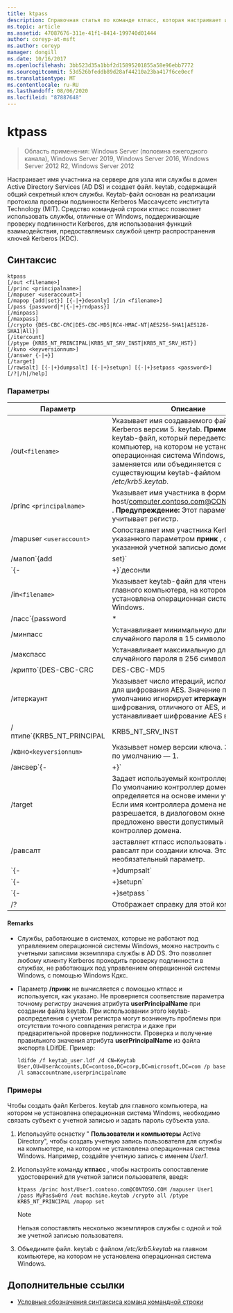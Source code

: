 ```yaml
---
title: ktpass
description: Справочная статья по команде ктпасс, которая настраивает имя участника на сервере для узла или службы в AD DS и создает keytab-файл, содержащий общий секретный ключ службы.
ms.topic: article
ms.assetid: 47087676-311e-41f1-8414-199740d01444
author: coreyp-at-msft
ms.author: coreyp
manager: dongill
ms.date: 10/16/2017
ms.openlocfilehash: 3bb523d35a1bbf2d15895201855a58e96ebb7772
ms.sourcegitcommit: 53d526bfeddb89d28af44210a23ba417f6ce0ecf
ms.translationtype: MT
ms.contentlocale: ru-RU
ms.lasthandoff: 08/06/2020
ms.locfileid: "87887648"
---
```

# <a name="ktpass"></a>ktpass

> Область применения: Windows Server (половина ежегодного канала), Windows Server 2019, Windows Server 2016, Windows Server 2012 R2, Windows Server 2012

Настраивает имя участника на сервере для узла или службы в домен Active Directory Services (AD DS) и создает файл. keytab, содержащий общий секретный ключ службы. Keytab-файл основан на реализации протокола проверки подлинности Kerberos Массачусетс института Technology (MIT). Средство командной строки ктпасс позволяет использовать службы, отличные от Windows, поддерживающие проверку подлинности Kerberos, для использования функций взаимодействия, предоставляемых службой центр распространения ключей Kerberos (KDC).

## <a name="syntax"></a>Синтаксис

```
ktpass
[/out <filename>]
[/princ <principalname>]
[/mapuser <useraccount>]
[/mapop {add|set}] [{-|+}desonly] [/in <filename>]
[/pass {password|*|{-|+}rndpass}]
[/minpass]
[/maxpass]
[/crypto {DES-CBC-CRC|DES-CBC-MD5|RC4-HMAC-NT|AES256-SHA1|AES128-SHA1|All}]
[/itercount]
[/ptype {KRB5_NT_PRINCIPAL|KRB5_NT_SRV_INST|KRB5_NT_SRV_HST}]
[/kvno <keyversionnum>]
[/answer {-|+}]
[/target]
[/rawsalt] [{-|+}dumpsalt] [{-|+}setupn] [{-|+}setpass <password>]  [/?|/h|/help]
```

### <a name="parameters"></a>Параметры

| Параметр | Описание |
| --------- | ------------|
| /out`<filename>` | Указывает имя создаваемого файла Kerberos версии 5. keytab. **Примечание.** Это keytab-файл, который передается на компьютер, на котором не установлена операционная система Windows, а затем заменяется или объединяется с существующим keytab-файлом */etc/krb5.keytab*. |
| /princ `<principalname>` | Указывает имя участника в форме host/computer.contoso.com@CONTOSO.COM . **Предупреждение:** Этот параметр учитывает регистр. |
| /mapuser `<useraccount>` | Сопоставляет имя участника Kerberos, указанного параметром **принк** , с указанной учетной записью домена. |
| /мапоп`{add|set}` | Указывает, как задается атрибут mapping.<ul><li>**Добавить** — добавляет значение указанного локального имени пользователя. Это значение по умолчанию.</li><li>**Set** — задает значение для шифрования по стандарту шифрования данных (DES) только для указанного локального имени пользователя.</li></ul> |
| `{-|+}`десонли | Шифрование только по алгоритму DES установлено по умолчанию.<ul><li>**+** Задает учетную запись для шифрования только по алгоритму DES.</li><li>**-** Выдает ограничение на учетную запись для шифрования только по алгоритму DES. **Важно.** По умолчанию Windows не поддерживает DES.</li></ul> |
| /in`<filename>` | Указывает keytab-файл для чтения с главного компьютера, на котором не установлена операционная система Windows. |
| /пасс`{password|*|{-|+}rndpass}` | Задает пароль для основного имени пользователя, заданного параметром **принк** . Используется `*` для запроса пароля. |
| /минпасс | Устанавливает минимальную длину случайного пароля в 15 символов. |
| /макспасс | Устанавливает максимальную длину случайного пароля в 256 символов. |
| /крипто`{DES-CBC-CRC|DES-CBC-MD5|RC4-HMAC-NT|AES256-SHA1|AES128-SHA1|All}` | Задает ключи, создаваемые в файле keytab:<ul><li>**Des-CBC-CRC** -используется для совместимости.</li><li>**Des-CBC-MD5** — тесно соответствует реализации MIT и используется для обеспечения совместимости.</li><li>**RC4-HMAC-NT** — использует 128-разрядное шифрование.</li><li>**AES256-SHA1** — использует шифрование AES256-CTS-HMAC-SHA1-96.</li><li>   **AES128-SHA1** — использует шифрование AES128-CTS-HMAC-SHA1-96.</li><li>**ALL** — состояния, в которых можно использовать все поддерживаемые типы шифрования.</li></ul><p>**Примечание.** Поскольку параметры по умолчанию основаны на старых версиях MIT, всегда следует использовать `/crypto` параметр. |
| /итеркаунт | Указывает число итераций, используемое для шифрования AES. Значение по умолчанию игнорирует **итеркаунт** для шифрования, отличного от AES, и устанавливает шифрование AES в 4 096. |
| /птипе`{KRB5_NT_PRINCIPAL|KRB5_NT_SRV_INST|KRB5_NT_SRV_HST}` | Указывает тип участника.<ul><li>**KRB5_NT_PRINCIPAL** — общий тип участника (рекомендуется).</li><li>**KRB5_NT_SRV_INST** — экземпляр пользовательской службы</li><li>  **KRB5_NT_SRV_HST** — экземпляр службы узла;</li></ul> |
| /квно`<keyversionnum>` | Указывает номер версии ключа. Значение по умолчанию — 1. |
| /ансвер`{-|+}` | Задает фоновый режим ответов:<ul><li>**-** Ответ автоматически сбрасывает запрос **пароля.**</li><li>**+** Ответ на запрос сброса пароля автоматически **.**</li></ul> |
| /target | Задает используемый контроллер домена. По умолчанию контроллер домена определяется на основе имени участника. Если имя контроллера домена не разрешается, в диалоговом окне будет предложено ввести допустимый контроллер домена. |
| /равсалт | заставляет ктпасс использовать алгоритм равсалт при создании ключа. Это необязательный параметр. |
| `{-|+}dumpsalt` | Выходные данные этого параметра показывают алгоритм соли MIT, который используется для создания ключа. |
| `{-|+}setupn` | Задает имя участника-пользователя (UPN) в дополнение к имени участника-службы (SPN). По умолчанию оба значения задаются в файле. keytab. |
| `{-|+}setpass <password>` | Задает пароль пользователя при его предоставлении. Если используется рндпасс, вместо него создается случайный пароль. |
| /? | Отображает справку для этой команды. |

#### <a name="remarks"></a>Remarks

- Службы, работающие в системах, которые не работают под управлением операционной системы Windows, можно настроить с учетными записями экземпляра службы в AD DS. Это позволяет любому клиенту Kerberos проходить проверку подлинности в службах, не работающих под управлением операционной системы Windows, с помощью Windows Кдкс.

- Параметр **/принк** не вычисляется с помощью ктпасс и используется, как указано. Не проверяется соответствие параметра точному регистру значения атрибута **userPrincipalName** при создании файла keytab. При использовании этого keytab-распределения с учетом регистра могут возникнуть проблемы при отсутствии точного совпадения регистра и даже при предварительной проверке подлинности. Проверка и получение правильного значения атрибута **userPrincipalName** из файла экспорта LDifDE. Пример:

    ```
    ldifde /f keytab_user.ldf /d CN=Keytab User,OU=UserAccounts,DC=contoso,DC=corp,DC=microsoft,DC=com /p base /l samaccountname,userprincipalname
    ````

### <a name="examples"></a>Примеры

Чтобы создать файл Kerberos. keytab для главного компьютера, на котором не установлена операционная система Windows, необходимо связать субъект с учетной записью и задать пароль субъекта узла.

1. Используйте оснастку " **Пользователи и компьютеры** Active Directory", чтобы создать учетную запись пользователя для службы на компьютере, на котором не установлена операционная система Windows. Например, создайте учетную запись с именем *User1*.

2. Используйте команду **ктпасс** , чтобы настроить сопоставление удостоверений для учетной записи пользователя, введя:

    ```
    ktpass /princ host/User1.contoso.com@CONTOSO.COM /mapuser User1 /pass MyPas$w0rd /out machine.keytab /crypto all /ptype KRB5_NT_PRINCIPAL /mapop set
    ```

    > [!NOTE]
    > Нельзя сопоставлять несколько экземпляров службы с одной и той же учетной записью пользователя.

3. Объедините файл. keytab с файлом */etc/krb5.keytab* на главном компьютере, на котором не установлена операционная система Windows.

## <a name="additional-references"></a>Дополнительные ссылки

- [Условные обозначения синтаксиса команд командной строки](command-line-syntax-key.md)
